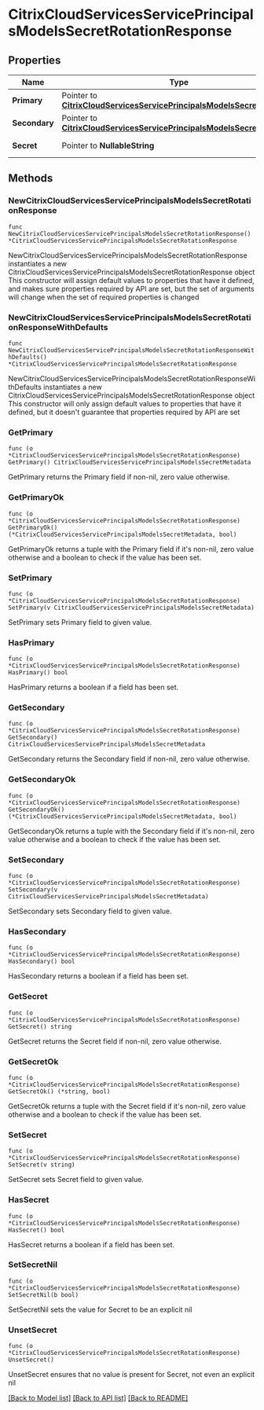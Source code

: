 # CitrixCloudServicesServicePrincipalsModelsSecretRotationResponse

## Properties

Name | Type | Description | Notes
------------ | ------------- | ------------- | -------------
**Primary** | Pointer to [**CitrixCloudServicesServicePrincipalsModelsSecretMetadata**](CitrixCloudServicesServicePrincipalsModelsSecretMetadata.md) |  | [optional] 
**Secondary** | Pointer to [**CitrixCloudServicesServicePrincipalsModelsSecretMetadata**](CitrixCloudServicesServicePrincipalsModelsSecretMetadata.md) |  | [optional] 
**Secret** | Pointer to **NullableString** |  | [optional] [readonly] 

## Methods

### NewCitrixCloudServicesServicePrincipalsModelsSecretRotationResponse

`func NewCitrixCloudServicesServicePrincipalsModelsSecretRotationResponse() *CitrixCloudServicesServicePrincipalsModelsSecretRotationResponse`

NewCitrixCloudServicesServicePrincipalsModelsSecretRotationResponse instantiates a new CitrixCloudServicesServicePrincipalsModelsSecretRotationResponse object
This constructor will assign default values to properties that have it defined,
and makes sure properties required by API are set, but the set of arguments
will change when the set of required properties is changed

### NewCitrixCloudServicesServicePrincipalsModelsSecretRotationResponseWithDefaults

`func NewCitrixCloudServicesServicePrincipalsModelsSecretRotationResponseWithDefaults() *CitrixCloudServicesServicePrincipalsModelsSecretRotationResponse`

NewCitrixCloudServicesServicePrincipalsModelsSecretRotationResponseWithDefaults instantiates a new CitrixCloudServicesServicePrincipalsModelsSecretRotationResponse object
This constructor will only assign default values to properties that have it defined,
but it doesn't guarantee that properties required by API are set

### GetPrimary

`func (o *CitrixCloudServicesServicePrincipalsModelsSecretRotationResponse) GetPrimary() CitrixCloudServicesServicePrincipalsModelsSecretMetadata`

GetPrimary returns the Primary field if non-nil, zero value otherwise.

### GetPrimaryOk

`func (o *CitrixCloudServicesServicePrincipalsModelsSecretRotationResponse) GetPrimaryOk() (*CitrixCloudServicesServicePrincipalsModelsSecretMetadata, bool)`

GetPrimaryOk returns a tuple with the Primary field if it's non-nil, zero value otherwise
and a boolean to check if the value has been set.

### SetPrimary

`func (o *CitrixCloudServicesServicePrincipalsModelsSecretRotationResponse) SetPrimary(v CitrixCloudServicesServicePrincipalsModelsSecretMetadata)`

SetPrimary sets Primary field to given value.

### HasPrimary

`func (o *CitrixCloudServicesServicePrincipalsModelsSecretRotationResponse) HasPrimary() bool`

HasPrimary returns a boolean if a field has been set.

### GetSecondary

`func (o *CitrixCloudServicesServicePrincipalsModelsSecretRotationResponse) GetSecondary() CitrixCloudServicesServicePrincipalsModelsSecretMetadata`

GetSecondary returns the Secondary field if non-nil, zero value otherwise.

### GetSecondaryOk

`func (o *CitrixCloudServicesServicePrincipalsModelsSecretRotationResponse) GetSecondaryOk() (*CitrixCloudServicesServicePrincipalsModelsSecretMetadata, bool)`

GetSecondaryOk returns a tuple with the Secondary field if it's non-nil, zero value otherwise
and a boolean to check if the value has been set.

### SetSecondary

`func (o *CitrixCloudServicesServicePrincipalsModelsSecretRotationResponse) SetSecondary(v CitrixCloudServicesServicePrincipalsModelsSecretMetadata)`

SetSecondary sets Secondary field to given value.

### HasSecondary

`func (o *CitrixCloudServicesServicePrincipalsModelsSecretRotationResponse) HasSecondary() bool`

HasSecondary returns a boolean if a field has been set.

### GetSecret

`func (o *CitrixCloudServicesServicePrincipalsModelsSecretRotationResponse) GetSecret() string`

GetSecret returns the Secret field if non-nil, zero value otherwise.

### GetSecretOk

`func (o *CitrixCloudServicesServicePrincipalsModelsSecretRotationResponse) GetSecretOk() (*string, bool)`

GetSecretOk returns a tuple with the Secret field if it's non-nil, zero value otherwise
and a boolean to check if the value has been set.

### SetSecret

`func (o *CitrixCloudServicesServicePrincipalsModelsSecretRotationResponse) SetSecret(v string)`

SetSecret sets Secret field to given value.

### HasSecret

`func (o *CitrixCloudServicesServicePrincipalsModelsSecretRotationResponse) HasSecret() bool`

HasSecret returns a boolean if a field has been set.

### SetSecretNil

`func (o *CitrixCloudServicesServicePrincipalsModelsSecretRotationResponse) SetSecretNil(b bool)`

 SetSecretNil sets the value for Secret to be an explicit nil

### UnsetSecret
`func (o *CitrixCloudServicesServicePrincipalsModelsSecretRotationResponse) UnsetSecret()`

UnsetSecret ensures that no value is present for Secret, not even an explicit nil

[[Back to Model list]](../README.md#documentation-for-models) [[Back to API list]](../README.md#documentation-for-api-endpoints) [[Back to README]](../README.md)


